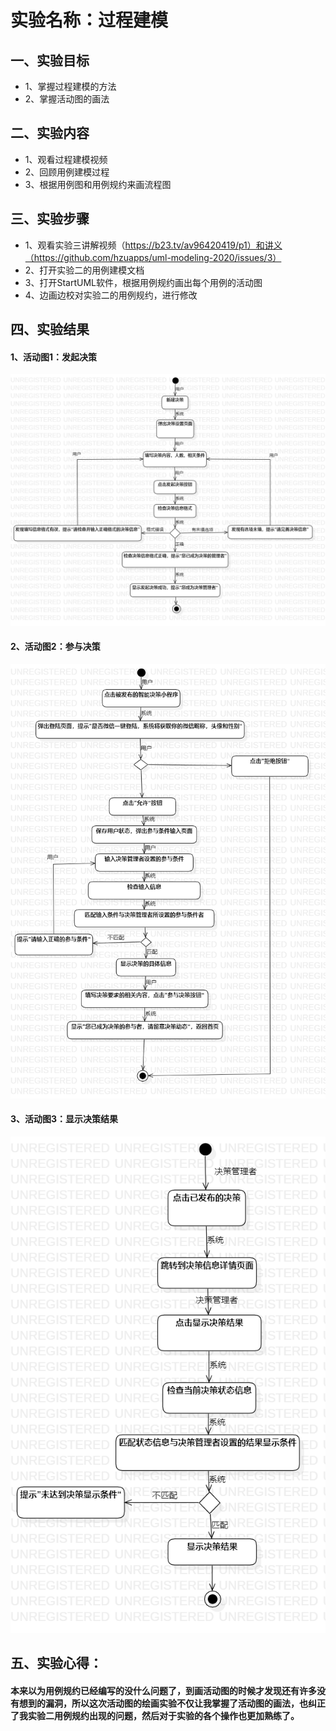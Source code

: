 # 实验名称：过程建模  
## 一、实验目标
 - 1、掌握过程建模的方法  
 - 2、掌握活动图的画法  
## 二、实验内容
- 1、观看过程建模视频  
- 2、回顾用例建模过程  
- 3、根据用例图和用例规约来画流程图  
## 三、实验步骤
- 1、观看实验三讲解视频（https://b23.tv/av96420419/p1）和讲义（https://github.com/hzuapps/uml-modeling-2020/issues/3）  
- 2、打开实验二的用例建模文档
- 3、打开StartUML软件，根据用例规约画出每个用例的活动图
- 4、边画边校对实验二的用例规约，进行修改
## 四、实验结果  
#### 1、活动图1：发起决策  
 ![Activity Diagram1](./lab3_usecase1.png)  
  
#### 2、活动图2：参与决策  
![Activity Diagram2](./lab3_usecase2.png)  

#### 3、活动图3：显示决策结果  
 ![Activity Diagram3](./lab3_usecase3.png)  
  
## 五、实验心得：  
#### 本来以为用例规约已经编写的没什么问题了，到画活动图的时候才发现还有许多没有想到的漏洞，所以这次活动图的绘画实验不仅让我掌握了活动图的画法，也纠正了我实验二用例规约出现的问题，然后对于实验的各个操作也更加熟练了。

